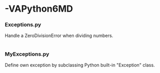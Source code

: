 # -VAPython6MD

### Exceptions.py
Handle a ZeroDivisionError when dividing numbers.
#
### MyExceptions.py
Define own exception by subclassing Python built-in "Exception" class.